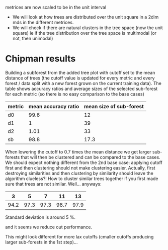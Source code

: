 metrices are now scaled to be in the unit interval

* We will look at how trees are distributed over the unit square in a 2dim mds in the different metrices.
* We will check if there are natural clusters in the tree space (now the unit square) 
ie if the tree distribution over the tree space is multimodal (or not, then unimodal)

# Chipman results

Building a subforest from the added tree plot with cutoff set to the mean distance of trees (the cutoff value is updated for every metric and every forest / data split with a new forest grown on the current training data). The table shows accuracy ratios and average sizes of the selected sub-forest for each metric (so there is no easy comparison to the base cases)

metric | mean accuracy ratio | mean size of sub-forest
--- | --- | ---
d0 | 99.6 | 12
d1 | 1 | 39
d2 | 1.01 | 33
sb | 98.8 | 17.3

When lowering the cutoff to 0.7 times the mean distance we get larger sub-forests that will then be clustered and can be compared to the base cases. We should expect nothing different from the 2nd base case: applying cutoff first and then clustering should not make clustering easier. Actually, first destroying similarities and then clustering by similarity should leave the algorithm clueless?! How to cluster similar trees together if you first made sure that trees are not similar. Well... anyways:

3 | 5 | 7 | 11 | 13
---|---|---|---|---
94.2 | 97.3 | 97.3 | 98.7 | 97.9

Standard deviation is around 5 \%.

and it seems we reduce out performance.

This might look different for more lax cutoffs (cmaller cutoffs producing larger sub-forests in the 1st step)...
